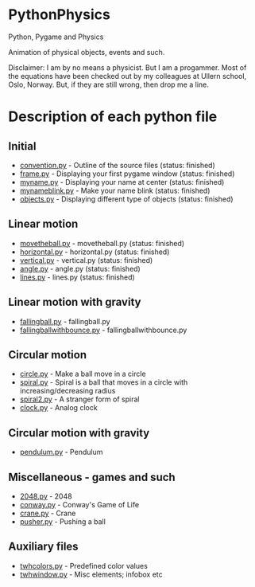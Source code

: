 # PythonPhysics
Python, Pygame and Physics

Animation of physical objects, events and such.

Disclaimer: I am by no means a physicist. But I am a progammer. Most of the equations have been checked out by my colleagues at Ullern school, Oslo, Norway. But, if they are still wrong, then drop me a line.
# Description of each python file

## Initial
* [convention.py](https://github.com/tomwh2010/PythonPhysics/blob/master/Python/convention.py "convention.py") - Outline of the source files (status: finished)
* [frame.py](https://github.com/tomwh2010/PythonPhysics/blob/master/Python/frame.py "frame.py") - Displaying your first pygame window (status: finished)
* [myname.py](https://github.com/tomwh2010/PythonPhysics/blob/master/Python/myname.py "myname.py") - Displaying your name at center (status: finished)
* [mynameblink.py](https://github.com/tomwh2010/PythonPhysics/blob/master/Python/mynameblink.py "mynameblink.py") - Make your name blink (status: finished)
* [objects.py](https://github.com/tomwh2010/PythonPhysics/blob/master/Python/objects.py "objects.py") - Displaying different type of objects (status: finished)

## Linear motion
* [movetheball.py](https://github.com/tomwh2010/PythonPhysics/blob/master/Python/movetheball.py "movetheball.py") - movetheball.py (status: finished)
* [horizontal.py](https://github.com/tomwh2010/PythonPhysics/blob/master/Python/horizontal.py "horizontal.py") - horizontal.py (status: finished)
* [vertical.py](https://github.com/tomwh2010/PythonPhysics/blob/master/Python/vertical.py "vertical.py") - vertical.py (status: finished)
* [angle.py](https://github.com/tomwh2010/PythonPhysics/blob/master/Python/angle.py "angle.py") - angle.py (status: finished)
* [lines.py](https://github.com/tomwh2010/PythonPhysics/blob/master/Python/lines.py "lines.py") - lines.py (status: finished)

## Linear motion with gravity
* [fallingball.py](https://github.com/tomwh2010/PythonPhysics/blob/master/Python/fallingball.py "fallingball.py") - fallingball.py
* [fallingballwithbounce.py](https://github.com/tomwh2010/PythonPhysics/blob/master/Python/fallingballwithbounce.py "fallingballwithbounce.py") - fallingballwithbounce.py

## Circular motion
* [circle.py](https://github.com/tomwh2010/PythonPhysics/blob/master/Python/circle.py "circle.py") - Make a ball move in a circle
* [spiral.py](https://github.com/tomwh2010/PythonPhysics/blob/master/Python/spiral.py "spiral.py") - Spiral is a ball that moves in a circle with increasing/decreasing radius
* [spiral2.py](https://github.com/tomwh2010/PythonPhysics/blob/master/Python/spiral2.py "spiral2.py") - A stranger form of spiral
* [clock.py](https://github.com/tomwh2010/PythonPhysics/blob/master/Python/clock.py "clock.py") - Analog clock

## Circular motion with gravity
* [pendulum.py](https://github.com/tomwh2010/PythonPhysics/blob/master/Python/pendulum.py "pendulum.py") - Pendulum

## Miscellaneous - games and such
* [2048.py](https://github.com/tomwh2010/PythonPhysics/blob/master/Python/2048.py "2048.py") - 2048
* [conway.py](https://github.com/tomwh2010/PythonPhysics/blob/master/Python/conway.py "conway.py") - Conway's Game of Life
* [crane.py](https://github.com/tomwh2010/PythonPhysics/blob/master/Python/crane.py "crane.py") - Crane
* [pusher.py](https://github.com/tomwh2010/PythonPhysics/blob/master/Python/pusher.py "pusher.py") - Pushing a ball

## Auxiliary files
* [twhcolors.py](https://github.com/tomwh2010/PythonPhysics/blob/master/Python/twhcolors.py "twhcolors.py") - Predefined color values
* [twhwindow.py](https://github.com/tomwh2010/PythonPhysics/blob/master/Python/twhwindow.py "twhwindow.py") - Misc elements; infobox etc
